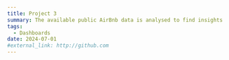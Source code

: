 ```yaml
---
title: Project 3
summary: The available public AirBnb data is analysed to find insights that can help to understand the characteristics of the vacation rental market in Madrid (Spain) and guide the team’s research work in terms of rental prices, occupancy levels and purchase prices.
tags:
  - Dashboards
date: 2024-07-01
#external_link: http://github.com
---
```

